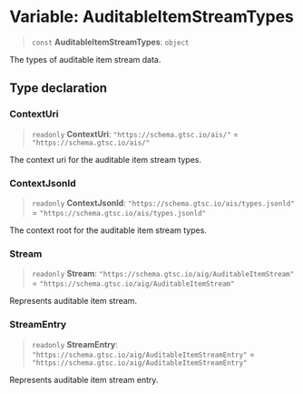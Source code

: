 # Variable: AuditableItemStreamTypes

> `const` **AuditableItemStreamTypes**: `object`

The types of auditable item stream data.

## Type declaration

### ContextUri

> `readonly` **ContextUri**: `"https://schema.gtsc.io/ais/"` = `"https://schema.gtsc.io/ais/"`

The context uri for the auditable item stream types.

### ContextJsonld

> `readonly` **ContextJsonld**: `"https://schema.gtsc.io/ais/types.jsonld"` = `"https://schema.gtsc.io/ais/types.jsonld"`

The context root for the auditable item stream types.

### Stream

> `readonly` **Stream**: `"https://schema.gtsc.io/aig/AuditableItemStream"` = `"https://schema.gtsc.io/aig/AuditableItemStream"`

Represents auditable item stream.

### StreamEntry

> `readonly` **StreamEntry**: `"https://schema.gtsc.io/aig/AuditableItemStreamEntry"` = `"https://schema.gtsc.io/aig/AuditableItemStreamEntry"`

Represents auditable item stream entry.
